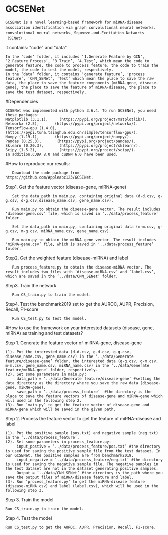 # GCSENet

    GCSENet is a novel learning-based framework for miRNA-disease association identification via graph convolutional neural networks、convolutional neural networks、Squeeze-and-Excitation Networks（SENet）.

it contains: "code" and "data"

    In the ‘code’ folder, it includes ‘1.Generate Feature by GCN’, ‘2.Feature Process’, ‘3.Train’, ‘4.Test’, which mean the code to generate feature, the code to process feature, the code to train the model, the code to test the model, respectively.
    In the ‘data’ folder, it contains ‘generate feature’, ‘process feature’, ‘CNN_SENet’, ‘Test’ which mean the place to save the raw data, the place to save the feature components (miRNA-gene, disease-gene), the place to save the feature of miRNA-disease, the place to save the test dataset, respectively.



#Dependencies

    GCSENet was implemented with python 3.6.4. To run GCSENet, you need these packages:
    Matplotlib (3.1.1),     (https://pypi.org/project/matplotlib/).
    Networkx (2.5),       (https://pypi.org/project/networkx/).
    Tensorflow-gpu (1.4.0), (https://pypi.tuna.tsinghua.edu.cn/simple/tensorflow-gpu/).
    Numpy (1.19.1),       (https://pypi.org/project/numpy/).
    Pandas (0.25.3),       (https://pypi.org/project/pandas/).
    Sklearn (0.20.3),       (https://pypi.org/project/sklearn/).
    Scipy (1.5.2),          (https://pypi.org/project/scipy/).
    In addition,CUDA 8.0 and cuDNN 6.0 have been used.



#How to reproduce our results:

       Download the code package from https://github.com/Appleabc123/GCSENet.

Step1. Get the feature vector (disease-gene, miRNA-gene)

       Set the data_path in main.py, containing original data (d-d.csv, g-g.csv, d-g.csv,disease_name.csv, gene_name.csv).
       
       Run main.py to obtain the disease-gene vector. The result includes ‘disease-gene.csv’ file, which is saved in ‘../data/process_feature’ folder.
       
       Set the data_path in main.py, containing original data (m-m.csv, g-g.csv, m-g.csv, miRNA_name.csv, gene_name.csv).
       
       Run main.py to obtain the miRNA-gene vector. The result includes ‘miRNA-gene.csv’ file, which is saved in ‘../data/process_feature’ folder.

Step2. Get the weighted feature (disease-miRNA) and label

       Run process_feature.py to obtain the disease-miRNA vector. The result includes two files with ‘disease-miRNA.csv’ and ‘label.csv’, which are saved in the ‘../data/CNN_SENet’ folder.

Step3. Train the network

       Run CS_train.py to train the model.

Step4. Test the benchmark2019 set to get the AUROC, AUPR, Precision, Recall, F1-score

       Run CS_test.py to test the model.



#How to use the framework on your interested datasets (disease, gene, miRNA) as training and test datasets?

Step 1. Generate the feature vector of miRNA-gene, disease-gene

    (1). Put the interested data (d-d.csv, g-d.csv, g-g.csv, disease_name.csv, gene_name.csv) in the ‘../data/Generate feature/disease-gene’ folder, the interested data (g-g.csv, g-m.csv, m-m.csv, gene_name.csv, miRNA_name.csv) in the ‘../data/Generate feature/miRNA-gene’ folder, respectively.
    (2). Set some parameters in main.py:
         data_path = ‘../data/Generate feature/disease-gene’ #setting the data directory as the directory where you save the raw data (disease-gene, miRNA-gene).
         save_path = ‘../data/process_feature’  #the directory is the place to save the feature vectors of disease-gene and miRNA-gene which will used in the following step 2.
    (3). Run ‘main.py’ to get the feature vector of disease-gene and miRNA-gene which will be saved in the given path.

Step 2. Process the feature vector to get the feature of miRNA-disease and label

    (1). Put the positive sample (pos.txt) and negative sample (neg.txt) in the ‘../data/process_feature’.
    (2). Set some parameters in process_feature.py:
         input_postive = ‘../data/process_feature/pos.txt’ #the directory is used for saving the positive sample file from the test dataset. In our GCSENet, the positive samples are from benchmark2019.
         input_negative = ‘../data/process_feature/neg.txt’ #the directory is used for saving the negative sample file. The negative samples in the test dataset are not in the dataset generating positive samples.
         Output = ‘../data/CNN_SENet’ #the directory is the path where you save the output files of miRNA-disease feature and label.
    (3). Run ‘process_feature.py’ to get the miRNA-disease feature (disease-miRNA.csv) and label (label.csv), which will be used in the following step 3.

Step 3. Train the model

    Run CS_train.py to train the model.

Step 4. Test the model

    Run CS_test.py to get the AUROC, AUPR, Precision, Recall, F1-score.

